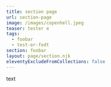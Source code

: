 ```yaml
---
title: section page
url: section-page
image: /images/copenhell.jpeg
teaser: tester e
tags:
  - foobar
  - test-er-fedt
section: foobar
layout: page/section.njk
eleventyExcludeFromCollections: false
---
```

text 